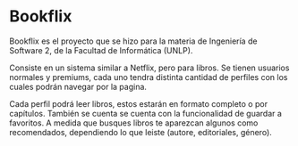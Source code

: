 # Bookflix

Bookflix es el proyecto que se hizo para la materia de Ingeniería de Software 2, de la Facultad de Informática (UNLP).

Consiste en un sistema similar a Netflix, pero para libros. Se tienen usuarios normales y premiums, cada uno tendra distinta cantidad de perfiles con los cuales podrán navegar por la pagina.

Cada perfil podrá leer libros, estos estarán en formato completo o por capítulos. También se cuenta se cuenta con la funcionalidad de guardar a favoritos. A medida que busques libros te aparezcan algunos como recomendados, dependiendo lo que leiste (autore, editoriales, género).
